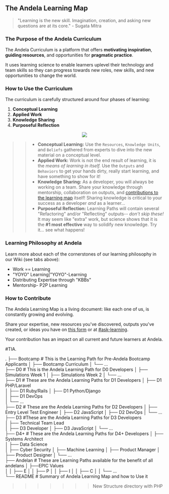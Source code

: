 ## The Andela Learning Map

> "Learning is the new skill. Imagination, creation, and asking new questions are at its core." - Sugata Mitra

### The Purpose of the Andela Curriculum
The Andela Curriculum is a platform that offers **motivating inspiration**, **guiding resources**, and opportunities for **pragmatic practice**. 

It uses learning science to enable learners uplevel their technology and team skills so they can progress towards new roles, new skills, and new opportunities to change the world. 

### How to Use the Curriculum
The curriculum is carefully structured around four phases of learning: 
1. **Conceptual Learning** 
2. **Applied Work** 
3. **Knowledge Sharing** 
4. **Purposeful Reflection** 

<p align="center">
  <img align="center" src="https://cloud.githubusercontent.com/assets/5239538/25678398/94010a62-3017-11e7-98c5-82b28d8bc5ff.png" />
</p>

>> - **Conceptual Learning:** Use the `Resources`, `Knowledge Units`, and `Beliefs` gathered from experts to dive into the new material on a conceptual level. 
>> - **Applied Work:** Work is not the end result of learning, it is the _means of learning in itself._ Use the `Outputs` and `Behaviors` to get your hands dirty, really start learning, and have something to show for it! 
>> - **Knowledge Sharing:** As a developer, you will always be working on a team. Share your knowledge through mentorship, collaboration on outputs, and [contributions to the learning map](https://docs.google.com/a/andela.com/forms/d/1LyMSebi90YnUxj5G6UD4eGGsItjb3XjgeAAWHpQZYkQ/edit) itself! Sharing knowledge is critical to your success as a developer _and_ as a learner... 
>> - **Purposeful Reflection:** Learning Paths will contain several "Refactoring" and/or "Reflecting" outputs-- _don't skip these!_ It may seem like "extra" work, but science shows that it is the **#1 most effective** way to solidify new knowledge. Try it... see what happens! 

### Learning Philosophy at Andela
Learn more about each of the cornerstones of our learning philosophy in our Wiki (see tabs above): 
- Work == Learning
- "YOYO" Learning|"YOYO"-Learning
- Distributing Expertise through "KBBs"
- Mentorship- P2P Learning

### How to Contribute
The Andela Learning Map is a living document: like each one of us, is constantly growing and evolving.

Share your expertise, new resources you've discovered, outputs you've created, or ideas you have on [this form](https://docs.google.com/a/andela.com/forms/d/1LyMSebi90YnUxj5G6UD4eGGsItjb3XjgeAAWHpQZYkQ/edit) or at [#ask-learning](https://andela.slack.com/messages/C27A7HH8C/details/).  

Your contribution has an impact on all current and future learners at Andela. 

#TIA. 

.
├── Bootcamp             # This is the Learning Path for Pre-Andela Bootcamp Applicants
│   ├── Bootcamp Curriculum
│   └── ...           
├── D0              # This is the Andela Learning Path for D0 Developers 
│   ├── Simulations Week 1 
│   ├── Simulations Week 2
│   └── ...                  
├── D1                  # These are the Andela Learning Paths for D1 Developers
│   ├── D1 PHP/Laravel  
│   ├── D1 Ruby/Rails 
│   ├── D1 Python/Django   
│   ├── D1 DevOps     
│   └── ...                   
├── D2                    # These are the Andela Learning Paths for D2 Developers
│   ├── Entry Level Test Engineer
│   ├── D2 JavaScript
│   ├── D2 DevOps
│   └── ...   
├── D3                     #These are the Andela Learning Paths for D3 Developers    
│   ├── Technical Team Lead             
│   ├── D3 Developer
│   ├── D3 JavaScript
│   └── ...                       
├── D4+                        # These are the Andela Learning Paths for D4+ Developers
│   ├── Systems Architect           
│   ├── Data Science           
│   ├── Cyber Security
│   ├── Machine Learning 
│   ├── Product Manager
│   ├── Product Designer
│   └── ...    
├── Andelan                       # These are Learning Paths available for the benefit of all andelans
│   ├──EPIC Values                   
│   │  ├── E
│   │  ├── P
│   │  ├── I
│   │  ├── C
│   │  └── ...     
└── README                        # Summary of Andela Learning Map and how to Use it
>>>>>>> New Structure directory with PHP
